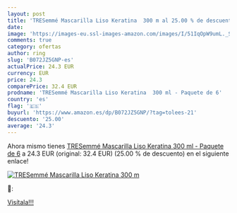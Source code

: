 ```yaml
---
layout: post
title: 'TRESemmé Mascarilla Liso Keratina  300 m al 25.00 % de descuento'
date: 
image: 'https://images-eu.ssl-images-amazon.com/images/I/51IqOpW9umL._SL200_.jpg'
comments: true
category: ofertas
author: ring
slug: 'B072JZ5GNP-es'
actualPrice: 24.3 EUR
currency: EUR
price: 24.3
comparePrice: 32.4 EUR
prodname: 'TRESemmé Mascarilla Liso Keratina  300 ml - Paquete de 6'
country: 'es'
flag: '🇪🇸'
buyurl: 'https://www.amazon.es/dp/B072JZ5GNP/?tag=tolees-21'
descuento: '25.00'
average: '24.3'
---
```


Ahora mismo tienes [TRESemmé Mascarilla Liso Keratina  300 ml - Paquete de 6](https://www.amazon.es/dp/B072JZ5GNP/?tag=tolees-21) a 24.3 EUR (original: 32.4 EUR) (25.00 %  de descuento) en el siguiente enlace!

[![TRESemmé Mascarilla Liso Keratina  300 m](https://images-eu.ssl-images-amazon.com/images/I/51IqOpW9umL._SL200_.jpg)](https://www.amazon.es/dp/B072JZ5GNP/?tag=tolees-21)

🔎:


[Visítala!!!](https://www.amazon.es/dp/B072JZ5GNP/?tag=tolees-21)

